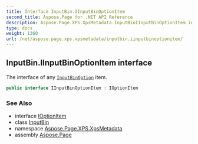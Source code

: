 ```yaml
---
title: Interface InputBin.IInputBinOptionItem
second_title: Aspose.Page for .NET API Reference
description: Aspose.Page.XPS.XpsMetadata.InputBinIInputBinOptionItem interface. The interface of any InputBinOption item
type: docs
weight: 1360
url: /net/aspose.page.xps.xpsmetadata/inputbin.iinputbinoptionitem/
---
```

## InputBin.IInputBinOptionItem interface

The interface of any [`InputBinOption`](../inputbin.inputbinoption/) item.

```csharp
public interface IInputBinOptionItem : IOptionItem
```

### See Also

* interface [IOptionItem](../ioptionitem/)
* class [InputBin](../inputbin/)
* namespace [Aspose.Page.XPS.XpsMetadata](../../aspose.page.xps.xpsmetadata/)
* assembly [Aspose.Page](../../)


